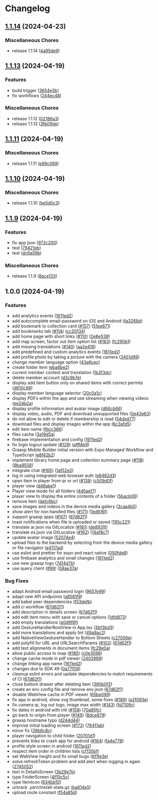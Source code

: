 # Changelog

## [1.1.14](https://github.com/graasp/graasp-mobile/compare/v1.1.13...v1.1.14) (2024-04-23)

### Miscellaneous Chores

- release 1.1.14 ([4a95de9](https://github.com/graasp/graasp-mobile/commit/4a95de9a77c0f3f1142a4ff6bbc9a64fb19992d7))

## [1.1.13](https://github.com/graasp/graasp-mobile/compare/v1.1.11...v1.1.13) (2024-04-19)

### Features

- build trigger ([3654e3b](https://github.com/graasp/graasp-mobile/commit/3654e3b7cd0d65176ba43963b97dcf304d838afe))
- fix workflows ([244ec48](https://github.com/graasp/graasp-mobile/commit/244ec482590382e2bf0243cfa7bec96cb9d65887))

### Miscellaneous Chores

- release 1.1.12 ([02186a3](https://github.com/graasp/graasp-mobile/commit/02186a3ebf5a95c04b16dee7c6ef177a36739c11))
- release 1.1.13 ([3fb09de](https://github.com/graasp/graasp-mobile/commit/3fb09dee1b30fff74f4ea705a31fd86ec6bbd8da))

## [1.1.11](https://github.com/graasp/graasp-mobile/compare/v1.1.10...v1.1.11) (2024-04-19)

### Miscellaneous Chores

- release 1.1.11 ([e99c069](https://github.com/graasp/graasp-mobile/commit/e99c069bd258cae2a24da11c85e1cc4e8a60398c))

## [1.1.10](https://github.com/graasp/graasp-mobile/compare/v1.1.9...v1.1.10) (2024-04-19)

### Miscellaneous Chores

- release 1.1.10 ([be5d0c3](https://github.com/graasp/graasp-mobile/commit/be5d0c317af64e92feaec2fb1c26476f9fef86af))

## [1.1.9](https://github.com/graasp/graasp-mobile/compare/v1.0.0...v1.1.9) (2024-04-19)

### Features

- fix app json ([972c200](https://github.com/graasp/graasp-mobile/commit/972c200dcf0f4195a78884983341216bcc26b61e))
- test ([79421eb](https://github.com/graasp/graasp-mobile/commit/79421eb6354e6829b5ff8474955148193461e65a))
- test ([dc6a59b](https://github.com/graasp/graasp-mobile/commit/dc6a59b5cae2f82884a3a39faac9432d4bf95936))

### Miscellaneous Chores

- release 1.1.9 ([8ace133](https://github.com/graasp/graasp-mobile/commit/8ace13351678c6be56ca0b211fed5fe7d28dc365))

## 1.0.0 (2024-04-19)

### Features

- add analytics events ([1611ed2](https://github.com/graasp/graasp-mobile/commit/1611ed2429b5d19778a46c809d9ea082093e8455))
- add autocomplete email-password on iOS and Android ([fa3268d](https://github.com/graasp/graasp-mobile/commit/fa3268df0e937749924e35968bb423746d0c529e))
- add bookmark to collection card ([#157](https://github.com/graasp/graasp-mobile/issues/157)) ([51ee671](https://github.com/graasp/graasp-mobile/commit/51ee671448483da4a542bb27ff1722ad58ce8cde))
- add bookmarks tab ([#114](https://github.com/graasp/graasp-mobile/issues/114)) ([cc20134](https://github.com/graasp/graasp-mobile/commit/cc2013435a71af9e519d45e71e6d8251229dacb5))
- add home page with short links ([#110](https://github.com/graasp/graasp-mobile/issues/110)) ([2e8e538](https://github.com/graasp/graasp-mobile/commit/2e8e5380b2eb76336b867beb029920807c7a7eed))
- add map screen, factor out item option list ([#183](https://github.com/graasp/graasp-mobile/issues/183)) ([fc290b1](https://github.com/graasp/graasp-mobile/commit/fc290b1dfaacf09df9dcaac6bcc6a0319bfa855f))
- add missing translations ([#140](https://github.com/graasp/graasp-mobile/issues/140)) ([aa2e418](https://github.com/graasp/graasp-mobile/commit/aa2e4184ecf61aecaffbcce2f753aa4e7e39bcd8))
- add predefined and custom analytics events ([1611ed2](https://github.com/graasp/graasp-mobile/commit/1611ed2429b5d19778a46c809d9ea082093e8455))
- add profile photo by taking a picture with the camera ([3451d99](https://github.com/graasp/graasp-mobile/commit/3451d999cec3dcd2f204c59865e7bf2e7e6e8efb))
- change member language option ([43a6cec](https://github.com/graasp/graasp-mobile/commit/43a6cec74db749f0568c4bd7b37fc94122ff0ffe))
- create folder item ([eba6be2](https://github.com/graasp/graasp-mobile/commit/eba6be209d2a4339fe9c3be2e74e704ed8b82cd0))
- current member context and translation ([1b3f3dc](https://github.com/graasp/graasp-mobile/commit/1b3f3dc26d3a764c1256c7bbbb30cb53486d5f0b))
- delete member account ([d3c9b7e](https://github.com/graasp/graasp-mobile/commit/d3c9b7ec58383cee075c00cabf67afdc59a5ddea))
- display add item button only on shared items with correct permits ([d610c98](https://github.com/graasp/graasp-mobile/commit/d610c98b3c1c2fd91160b34047cd1bd81dd84b70))
- display member language selector ([20c0a1c](https://github.com/graasp/graasp-mobile/commit/20c0a1c017ea32f39afc46a0de0d52f3489c4be2))
- display PDFs within the app and use streaming when viewing videos ([ee2db2a](https://github.com/graasp/graasp-mobile/commit/ee2db2a642518a0727ec34afcd4e9c857f6edcad))
- display profile information and avatar image ([d66cb66](https://github.com/graasp/graasp-mobile/commit/d66cb6699fcbc0408c157a20b0ca11aa65e20671))
- display video, audio, PDF and download unsupported files ([0e43e63](https://github.com/graasp/graasp-mobile/commit/0e43e63125e00a94d0e1e82c724d2e61fb22ab62))
- do not allow to edit or delete if membership is read ([54ded77](https://github.com/graasp/graasp-mobile/commit/54ded77ada8a0d7f4fdd09ffed4dbb82937e12a8))
- download files and display images within the app ([6c3afd5](https://github.com/graasp/graasp-mobile/commit/6c3afd59143f067f2e125de88d22e23b16011588))
- edit item name ([fbcc366](https://github.com/graasp/graasp-mobile/commit/fbcc36625c44fa6ae926ec07163ef51f41b1ee5b))
- files cache ([3a19d5a](https://github.com/graasp/graasp-mobile/commit/3a19d5a566320252609263941c07eadbc91bc5ed))
- firebase implementation and config ([1611ed2](https://github.com/graasp/graasp-mobile/commit/1611ed2429b5d19778a46c809d9ea082093e8455))
- fix login logout update ([#129](https://github.com/graasp/graasp-mobile/issues/129)) ([afff4b9](https://github.com/graasp/graasp-mobile/commit/afff4b97693f5a68fa007a4e85cb3e7e6d67806c))
- Graasp Mobile Builder initial version with Expo Managed Workflow and TypeScript ([e8f42b2](https://github.com/graasp/graasp-mobile/commit/e8f42b2df39addc3933c4b72cac56c818992696a))
- implement library home page and collection summary page ([#118](https://github.com/graasp/graasp-mobile/issues/118)) ([9ba9558](https://github.com/graasp/graasp-mobile/commit/9ba95587e2728e42e3002c650df6696bb7c0adc8))
- integrate chat ([#165](https://github.com/graasp/graasp-mobile/issues/165)) ([1af52e2](https://github.com/graasp/graasp-mobile/commit/1af52e2a9c8e30773c981f7c6a7b4c789f4aaa6e))
- log in using integrated web browser auth ([e8482d3](https://github.com/graasp/graasp-mobile/commit/e8482d3b33f0afa004b7eaeb01f3ea771b78ad79))
- open item in player from qr or url ([#138](https://github.com/graasp/graasp-mobile/issues/138)) ([c509d0f](https://github.com/graasp/graasp-mobile/commit/c509d0f3d0dab66ead759fa4b591dd8b38e21f9e))
- player view ([d48abe1](https://github.com/graasp/graasp-mobile/commit/d48abe1a3666ee71303b17cae17ad9f46449438e))
- Player view mode for all folders ([4d0aef7](https://github.com/graasp/graasp-mobile/commit/4d0aef7d967b26ab6e5e5d0f3b4ae0b533f14d10))
- player view to display the entire contents of a folder ([5bacb06](https://github.com/graasp/graasp-mobile/commit/5bacb0651c49cf3e3ccf3ad035afc2622e6a30b4))
- remove item ([da1c6bc](https://github.com/graasp/graasp-mobile/commit/da1c6bc0aff1dd0c7f3304d8bb6e558919b8aa51))
- save images and videos in the device media gallery ([3caa4b5](https://github.com/graasp/graasp-mobile/commit/3caa4b5a6fc5158afb13fdbb2afec94644ba77f7))
- show alert for non handled files ([#171](https://github.com/graasp/graasp-mobile/issues/171)) ([1ed616f](https://github.com/graasp/graasp-mobile/commit/1ed616f911f7edac5efa2ed17805317891eeacff))
- support graasp apps ([#107](https://github.com/graasp/graasp-mobile/issues/107)) ([67d62f1](https://github.com/graasp/graasp-mobile/commit/67d62f137ddc395db9010c0dcf1a4735bddd9f4a))
- toast notifications when file is uploaded or saved ([195c221](https://github.com/graasp/graasp-mobile/commit/195c22187d6dbb55ef28cea2e6b42ad647a217b6))
- translate ar.json via GitLocalize ([#161](https://github.com/graasp/graasp-mobile/issues/161)) ([de8931f](https://github.com/graasp/graasp-mobile/commit/de8931fa209fea9a7ff8d30e8c930e91adc65592))
- translate es.json via GitLocalize ([#162](https://github.com/graasp/graasp-mobile/issues/162)) ([14af8c7](https://github.com/graasp/graasp-mobile/commit/14af8c7cd8c7ccec2201d7b2701891557e97c03f))
- update avatar image ([52074e4](https://github.com/graasp/graasp-mobile/commit/52074e4e02e421eebd0f22b2ee71ce46b784e8f9))
- upload files to the backend by selecting from the device media gallery or file navigator ([e4117ad](https://github.com/graasp/graasp-mobile/commit/e4117adc2f8a65aae3574dfdd6bf5ea1dbed6ff8))
- use eslint and prettier for expo and react native ([050fde8](https://github.com/graasp/graasp-mobile/commit/050fde8c2099893f80c16501502be6291646f55d))
- use firebase analytics and small changes ([1611ed2](https://github.com/graasp/graasp-mobile/commit/1611ed2429b5d19778a46c809d9ea082093e8455))
- use new graasp logo ([7d14d7b](https://github.com/graasp/graasp-mobile/commit/7d14d7ba12cf284f9e131e1ff0b13f008d5e8dda))
- use query client ([#99](https://github.com/graasp/graasp-mobile/issues/99)) ([08ae37a](https://github.com/graasp/graasp-mobile/commit/08ae37a02898d40c4e5d9606b66ac0334b06ebca))

### Bug Fixes

- adapt Android email password login ([9657e99](https://github.com/graasp/graasp-mobile/commit/9657e99fc73d97f49668f2a3817c8c5e4e3f36de))
- adapt new API endpoints ([a8581f9](https://github.com/graasp/graasp-mobile/commit/a8581f929b9a92260f3a9f61f230d805415a85b1))
- add babel peer dependencies ([f53defb](https://github.com/graasp/graasp-mobile/commit/f53defba6843589508e4134d37c514f041230bcb))
- add ci workflow ([67d62f1](https://github.com/graasp/graasp-mobile/commit/67d62f137ddc395db9010c0dcf1a4735bddd9f4a))
- add description in details screen ([67d62f1](https://github.com/graasp/graasp-mobile/commit/67d62f137ddc395db9010c0dcf1a4735bddd9f4a))
- add edit item menu with save or cancel options ([1dfd873](https://github.com/graasp/graasp-mobile/commit/1dfd873ff1a0f5300cfbdcb774103d7a4dac3757))
- add empty translations ([a0d9f6f](https://github.com/graasp/graasp-mobile/commit/a0d9f6fb89e128826b18e468a520fd777c6fc76d))
- add GestureHandlerRootView in App.tsx ([3bf3bd3](https://github.com/graasp/graasp-mobile/commit/3bf3bd3137cc99c7d467d92e2269297e8b355bb7))
- add more translations and apply lint ([49a9ac2](https://github.com/graasp/graasp-mobile/commit/49a9ac2ba8843a1c06710b9a953fc67643eb6940))
- add NativeViewGestureHandler to Bottom Sheets ([c27056e](https://github.com/graasp/graasp-mobile/commit/c27056e534747613d5ec4a8f9a416fb12614457f))
- add polyfill for URL and URLSearchParams ([#102](https://github.com/graasp/graasp-mobile/issues/102)) ([67d62f1](https://github.com/graasp/graasp-mobile/commit/67d62f137ddc395db9010c0dcf1a4735bddd9f4a))
- add text alignments in document items ([fc29e0a](https://github.com/graasp/graasp-mobile/commit/fc29e0a2d8c7343577ead7fec6b67903fc4e054d))
- allow public access to map ([#185](https://github.com/graasp/graasp-mobile/issues/185)) ([c0e3596](https://github.com/graasp/graasp-mobile/commit/c0e3596159b2badfd8e31bb7dddac182bcfc6a06))
- change cache mode in pdf viewer ([2403999](https://github.com/graasp/graasp-mobile/commit/24039993a6134a57baa6dd4d826884cfdf873da4))
- change linking app name ([1611ed2](https://github.com/graasp/graasp-mobile/commit/1611ed2429b5d19778a46c809d9ea082093e8455))
- changes due to SDK 49 ([0a77f09](https://github.com/graasp/graasp-mobile/commit/0a77f09551f8b35282980abe8c94b9a2ac116c42))
- cleanup eslint errors and update dependencies to match requirements of CI ([67d62f1](https://github.com/graasp/graasp-mobile/commit/67d62f137ddc395db9010c0dcf1a4735bddd9f4a))
- close bottom drawer after deleting item ([390b0f2](https://github.com/graasp/graasp-mobile/commit/390b0f28259070e5e93888cdabca98c5ec12c556))
- create an env config file and remove env.json ([67d62f1](https://github.com/graasp/graasp-mobile/commit/67d62f137ddc395db9010c0dcf1a4735bddd9f4a))
- disable WebView cache in PDF viewer ([65be099](https://github.com/graasp/graasp-mobile/commit/65be099ad86e99651a79f989659d8e23c854656a))
- fix app in android, show svg thumbnail, some fixes ([#189](https://github.com/graasp/graasp-mobile/issues/189)) ([a2f093e](https://github.com/graasp/graasp-mobile/commit/a2f093e78652c180b585cc7a3910166a75cacafc))
- fix camera qr, log out logo, image max width ([#143](https://github.com/graasp/graasp-mobile/issues/143)) ([fd7109c](https://github.com/graasp/graasp-mobile/commit/fd7109c302318ab7b4cf9e3d89cf1ccaaf6ef539))
- fix dates in android with intl ([#158](https://github.com/graasp/graasp-mobile/issues/158)) ([70a85fc](https://github.com/graasp/graasp-mobile/commit/70a85fc326f1194b59c61599f6c3b8751f60aec2))
- go back to origin from player ([#149](https://github.com/graasp/graasp-mobile/issues/149)) ([8dce879](https://github.com/graasp/graasp-mobile/commit/8dce879fc67d8111c5b9584e884d01e24fdb76e4))
- graasp hostname typo ([d244d44](https://github.com/graasp/graasp-mobile/commit/d244d447be69909bd1cc233419975a916184ad28))
- improve initial loading screen ([#172](https://github.com/graasp/graasp-mobile/issues/172)) ([76411ab](https://github.com/graasp/graasp-mobile/commit/76411aba71843fe2558c89f2cd487568aec0dde1))
- minor fix ([39b6c8c](https://github.com/graasp/graasp-mobile/commit/39b6c8c56b19876c90fb7ea31a212775c4232f92))
- player navigation to child folder ([20701d1](https://github.com/graasp/graasp-mobile/commit/20701d1939620e0ab9a5271257dc6d0e8cb66433))
- prevents links to crash app for android ([#164](https://github.com/graasp/graasp-mobile/issues/164)) ([fa4e778](https://github.com/graasp/graasp-mobile/commit/fa4e7781ec8f8fc266ea1e61447d1595a48914db))
- profile style screen in android ([1611ed2](https://github.com/graasp/graasp-mobile/commit/1611ed2429b5d19778a46c809d9ea082093e8455))
- respect item order in children lists ([cf135bf](https://github.com/graasp/graasp-mobile/commit/cf135bf565d526ae1825ff775e7f0264e5c638b8))
- set WebView height and fix small bugs ([6f1fe3e](https://github.com/graasp/graasp-mobile/commit/6f1fe3ef6ee3bd80d72ba30ded31016c932a4b3f))
- solve refreshToken problem and add alert when logging in again ([2745052](https://github.com/graasp/graasp-mobile/commit/27450526777ac6cd090f7ce4e4fa73403a02489b))
- text in DetailsScreen ([3b29e7b](https://github.com/graasp/graasp-mobile/commit/3b29e7b5d624d91cf7b7433b12ac9872ba1fda5e))
- type FolderScreen ([4f10c5c](https://github.com/graasp/graasp-mobile/commit/4f10c5cb6b5cd7d5dc86e159f4b604c6c7061668))
- type ItemIcon ([634bb10](https://github.com/graasp/graasp-mobile/commit/634bb101663f6a3d3f331c1111fbcf3475ded526))
- untrack .yarn/install-state.gz ([ba614e5](https://github.com/graasp/graasp-mobile/commit/ba614e58860220683620e2ce9cdad6d2378b4952))
- upload route constant ([f54a85d](https://github.com/graasp/graasp-mobile/commit/f54a85d265e9cca9d9649faa7dd25aafc40fbf53))

